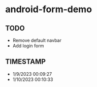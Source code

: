 # android-form-demo

## TODO

- Remove default navbar
- Add login form


## TIMESTAMP

- 1/9/2023 00:09:27
- 1/10/2023 00:10:33
